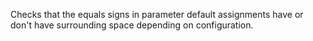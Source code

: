 Checks that the equals signs in parameter default assignments
have or don't have surrounding space depending on configuration.